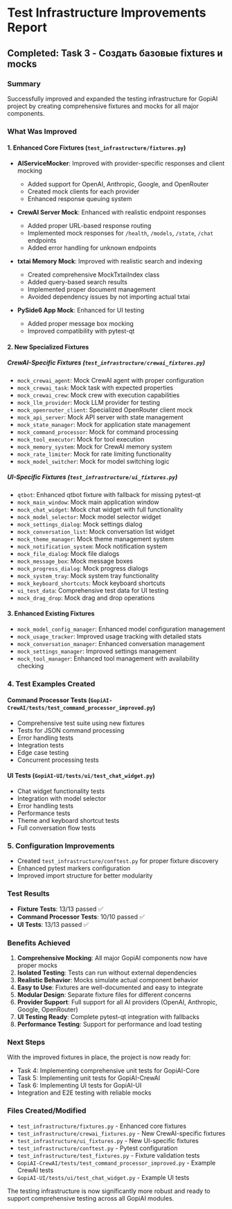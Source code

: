 # Test Infrastructure Improvements Report

## Completed: Task 3 - Создать базовые fixtures и mocks

### Summary
Successfully improved and expanded the testing infrastructure for GopiAI project by creating comprehensive fixtures and mocks for all major components.

### What Was Improved

#### 1. Enhanced Core Fixtures (`test_infrastructure/fixtures.py`)
- **AIServiceMocker**: Improved with provider-specific responses and client mocking
  - Added support for OpenAI, Anthropic, Google, and OpenRouter
  - Created mock clients for each provider
  - Enhanced response queuing system

- **CrewAI Server Mock**: Enhanced with realistic endpoint responses
  - Added proper URL-based response routing
  - Implemented mock responses for `/health`, `/models`, `/state`, `/chat` endpoints
  - Added error handling for unknown endpoints

- **txtai Memory Mock**: Improved with realistic search and indexing
  - Created comprehensive MockTxtaiIndex class
  - Added query-based search results
  - Implemented proper document management
  - Avoided dependency issues by not importing actual txtai

- **PySide6 App Mock**: Enhanced for UI testing
  - Added proper message box mocking
  - Improved compatibility with pytest-qt

#### 2. New Specialized Fixtures

##### CrewAI-Specific Fixtures (`test_infrastructure/crewai_fixtures.py`)
- `mock_crewai_agent`: Mock CrewAI agent with proper configuration
- `mock_crewai_task`: Mock task with expected properties
- `mock_crewai_crew`: Mock crew with execution capabilities
- `mock_llm_provider`: Mock LLM provider for testing
- `mock_openrouter_client`: Specialized OpenRouter client mock
- `mock_api_server`: Mock API server with state management
- `mock_state_manager`: Mock for application state management
- `mock_command_processor`: Mock for command processing
- `mock_tool_executor`: Mock for tool execution
- `mock_memory_system`: Mock for CrewAI memory system
- `mock_rate_limiter`: Mock for rate limiting functionality
- `mock_model_switcher`: Mock for model switching logic

##### UI-Specific Fixtures (`test_infrastructure/ui_fixtures.py`)
- `qtbot`: Enhanced qtbot fixture with fallback for missing pytest-qt
- `mock_main_window`: Mock main application window
- `mock_chat_widget`: Mock chat widget with full functionality
- `mock_model_selector`: Mock model selector widget
- `mock_settings_dialog`: Mock settings dialog
- `mock_conversation_list`: Mock conversation list widget
- `mock_theme_manager`: Mock theme management system
- `mock_notification_system`: Mock notification system
- `mock_file_dialog`: Mock file dialogs
- `mock_message_box`: Mock message boxes
- `mock_progress_dialog`: Mock progress dialogs
- `mock_system_tray`: Mock system tray functionality
- `mock_keyboard_shortcuts`: Mock keyboard shortcuts
- `ui_test_data`: Comprehensive test data for UI testing
- `mock_drag_drop`: Mock drag and drop operations

#### 3. Enhanced Existing Fixtures
- `mock_model_config_manager`: Enhanced model configuration management
- `mock_usage_tracker`: Improved usage tracking with detailed stats
- `mock_conversation_manager`: Enhanced conversation management
- `mock_settings_manager`: Improved settings management
- `mock_tool_manager`: Enhanced tool management with availability checking

### 4. Test Examples Created

#### Command Processor Tests (`GopiAI-CrewAI/tests/test_command_processor_improved.py`)
- Comprehensive test suite using new fixtures
- Tests for JSON command processing
- Error handling tests
- Integration tests
- Edge case testing
- Concurrent processing tests

#### UI Tests (`GopiAI-UI/tests/ui/test_chat_widget.py`)
- Chat widget functionality tests
- Integration with model selector
- Error handling tests
- Performance tests
- Theme and keyboard shortcut tests
- Full conversation flow tests

### 5. Configuration Improvements
- Created `test_infrastructure/conftest.py` for proper fixture discovery
- Enhanced pytest markers configuration
- Improved import structure for better modularity

### Test Results
- **Fixture Tests**: 13/13 passed ✅
- **Command Processor Tests**: 10/10 passed ✅
- **UI Tests**: 13/13 passed ✅

### Benefits Achieved

1. **Comprehensive Mocking**: All major GopiAI components now have proper mocks
2. **Isolated Testing**: Tests can run without external dependencies
3. **Realistic Behavior**: Mocks simulate actual component behavior
4. **Easy to Use**: Fixtures are well-documented and easy to integrate
5. **Modular Design**: Separate fixture files for different concerns
6. **Provider Support**: Full support for all AI providers (OpenAI, Anthropic, Google, OpenRouter)
7. **UI Testing Ready**: Complete pytest-qt integration with fallbacks
8. **Performance Testing**: Support for performance and load testing

### Next Steps
With the improved fixtures in place, the project is now ready for:
- Task 4: Implementing comprehensive unit tests for GopiAI-Core
- Task 5: Implementing unit tests for GopiAI-CrewAI
- Task 6: Implementing UI tests for GopiAI-UI
- Integration and E2E testing with reliable mocks

### Files Created/Modified
- `test_infrastructure/fixtures.py` - Enhanced core fixtures
- `test_infrastructure/crewai_fixtures.py` - New CrewAI-specific fixtures
- `test_infrastructure/ui_fixtures.py` - New UI-specific fixtures
- `test_infrastructure/conftest.py` - Pytest configuration
- `test_infrastructure/test_fixtures.py` - Fixture validation tests
- `GopiAI-CrewAI/tests/test_command_processor_improved.py` - Example CrewAI tests
- `GopiAI-UI/tests/ui/test_chat_widget.py` - Example UI tests

The testing infrastructure is now significantly more robust and ready to support comprehensive testing across all GopiAI modules.